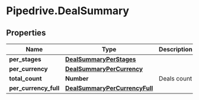 # Pipedrive.DealSummary

## Properties

Name | Type | Description | Notes
------------ | ------------- | ------------- | -------------
**per_stages** | [**DealSummaryPerStages**](DealSummaryPerStages.md) |  | [optional] 
**per_currency** | [**DealSummaryPerCurrency**](DealSummaryPerCurrency.md) |  | [optional] 
**total_count** | **Number** | Deals count | [optional] 
**per_currency_full** | [**DealSummaryPerCurrencyFull**](DealSummaryPerCurrencyFull.md) |  | [optional] 


